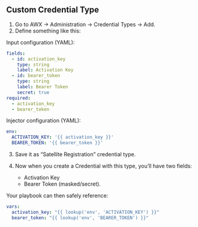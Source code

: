 ## Custom Credential Type

1. Go to AWX → Administration → Credential Types → Add.
2. Define something like this:

Input configuration (YAML):
```yaml
fields:
  - id: activation_key
    type: string
    label: Activation Key
  - id: bearer_token
    type: string
    label: Bearer Token
    secret: true
required:
  - activation_key
  - bearer_token
```
Injector configuration (YAML):
```yaml
env:
  ACTIVATION_KEY: '{{ activation_key }}'
  BEARER_TOKEN: '{{ bearer_token }}'
```

3. Save it as “Satellite Registration” credential type.

4. Now when you create a Credential with this type, you’ll have two fields:
   - Activation Key
   - Bearer Token (masked/secret).

Your playbook can then safely reference:
```yaml
vars:
  activation_key: "{{ lookup('env', 'ACTIVATION_KEY') }}"
  bearer_token: "{{ lookup('env', 'BEARER_TOKEN') }}"
```

